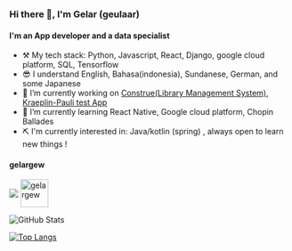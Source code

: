 ### Hi there 👋, I'm Gelar (geulaar)

<!--
**gelargew/gelargew** is a ✨ _special_ ✨ repository because its `README.md` (this file) appears on your GitHub profile.

Here are some ideas to get you started:


- 👯 I’m looking to collaborate on ...
- 🤔 I’m looking for help with ...
- 💬 Ask me about ...
- 📫 How to reach me: ...
- 😄 Pronouns: ...
- ⚡ Fun fact: ...
-->

#### I'm an App developer and a data specialist

- ⚒️ My tech stack: Python, Javascript, React, Django, google cloud platform, SQL, Tensorflow
- 😎 I understand English, Bahasa(indonesia), Sundanese, German, and some Japanese
- 🔭 I’m currently working on [Construe(Library Management System)](https://github.com/gelargew/construe), [Kraeplin-Pauli test App](https://github.com/gelargew/kraepelin-pauli)
- 🌱 I’m currently learning  React Native, Google cloud platform, Chopin Ballades
- ⛏ I'm currently interested in: Java/kotlin (spring) , always open to learn new things !

#### gelargew
<a href="https://www.codewars.com/users/gelar" target="blank"><img src="https://www.codewars.com/users/gelar/badges/large" align="center" ></a>
<a href="https://www.hackerrank.com/gelargew" target="blank"><img align="center" src="https://cdn.jsdelivr.net/npm/simple-icons@3.0.1/icons/hackerrank.svg" alt="gelargew" height="50" /></a>

<p><img src="https://github-readme-stats.vercel.app/api?username=gelargew&hide=issues&amp;show_icons=true&theme=merko&hide_border=true" alt="GitHub Stats"></p>

[![Top Langs](https://github-readme-stats.vercel.app/api/top-langs/?username=gelargew&layout=compact&theme=merko&hide_border=true)](https://github.com/gelargew)
